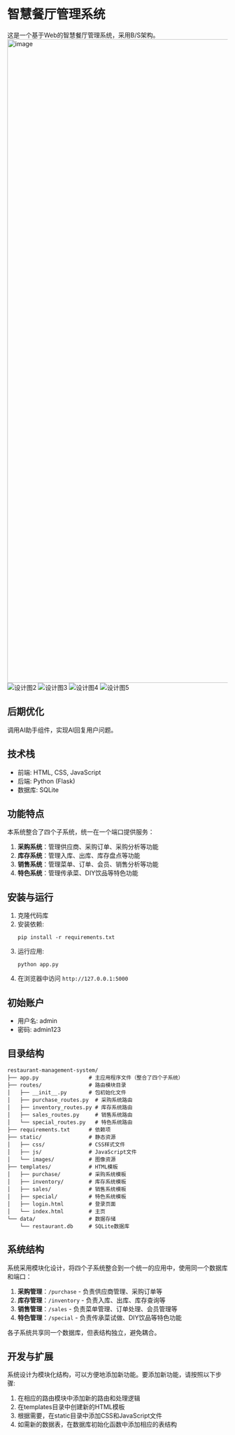 # 智慧餐厅管理系统

这是一个基于Web的智慧餐厅管理系统，采用B/S架构。
<img width="2788" height="1472" alt="image" src="https://github.com/user-attachments/assets/53dfc71e-6f33-42a9-b390-58aa4132644a" />
![设计图2](https://github.com/user-attachments/assets/9a24aba8-c19f-4632-9e5b-06449ed28880)
![设计图3](https://github.com/user-attachments/assets/f575f335-0e2a-487f-87ef-53d7700beee9)
![设计图4](https://github.com/user-attachments/assets/d9496977-e656-4d3f-a744-4fc7eb957607)
![设计图5](https://github.com/user-attachments/assets/b775d12a-2635-4527-adf9-605e2ae6ebeb)

## 后期优化
调用AI助手组件，实现AI回复用户问题。

## 技术栈

- 前端: HTML, CSS, JavaScript
- 后端: Python (Flask)
- 数据库: SQLite

## 功能特点

本系统整合了四个子系统，统一在一个端口提供服务：

1. **采购系统**：管理供应商、采购订单、采购分析等功能
2. **库存系统**：管理入库、出库、库存盘点等功能
3. **销售系统**：管理菜单、订单、会员、销售分析等功能
4. **特色系统**：管理传承菜、DIY饮品等特色功能

## 安装与运行

1. 克隆代码库
2. 安装依赖:
   ```
   pip install -r requirements.txt
   ```
3. 运行应用:
   ```
   python app.py
   ```
4. 在浏览器中访问 `http://127.0.0.1:5000`

## 初始账户

- 用户名: admin
- 密码: admin123

## 目录结构

```
restaurant-management-system/
├── app.py                # 主应用程序文件（整合了四个子系统）
├── routes/               # 路由模块目录
│   ├── __init__.py       # 包初始化文件
│   ├── purchase_routes.py  # 采购系统路由
│   ├── inventory_routes.py # 库存系统路由
│   ├── sales_routes.py     # 销售系统路由
│   └── special_routes.py   # 特色系统路由
├── requirements.txt      # 依赖项
├── static/               # 静态资源
│   ├── css/              # CSS样式文件
│   ├── js/               # JavaScript文件
│   └── images/           # 图像资源
├── templates/            # HTML模板
│   ├── purchase/         # 采购系统模板
│   ├── inventory/        # 库存系统模板
│   ├── sales/            # 销售系统模板
│   ├── special/          # 特色系统模板
│   ├── login.html        # 登录页面
│   └── index.html        # 主页
└── data/                 # 数据存储
    └── restaurant.db     # SQLite数据库
```

## 系统结构

系统采用模块化设计，将四个子系统整合到一个统一的应用中，使用同一个数据库和端口：

1. **采购管理**：`/purchase` - 负责供应商管理、采购订单等
2. **库存管理**：`/inventory` - 负责入库、出库、库存查询等
3. **销售管理**：`/sales` - 负责菜单管理、订单处理、会员管理等
4. **特色管理**：`/special` - 负责传承菜试做、DIY饮品等特色功能

各子系统共享同一个数据库，但表结构独立，避免耦合。

## 开发与扩展

系统设计为模块化结构，可以方便地添加新功能。要添加新功能，请按照以下步骤:

1. 在相应的路由模块中添加新的路由和处理逻辑
2. 在templates目录中创建新的HTML模板
3. 根据需要，在static目录中添加CSS和JavaScript文件
4. 如需新的数据表，在数据库初始化函数中添加相应的表结构 

